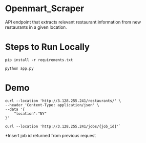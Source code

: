# Openmart_Scraper
API endpoint that extracts relevant restaurant information from new restaurants in a given location.

# Steps to Run Locally
```
pip install -r requirements.txt
```
```
python app.py
```
# Demo
```
curl --location 'http://3.128.255.241/restaurants/' \
--header 'Content-Type: application/json' \
--data '{
    "location":"NY"
}'
```
```
curl --location 'http://3.128.255.241/jobs/{job_id}'`
```
*Insert job id returned from previous request
